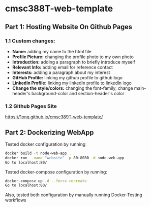 # cmsc388T-web-template
## Part 1: Hosting Website On Github Pages
### 1.1 Custom changes: 
  - **Name:** adding my name to the html file
  - **Profile Picture:** changing the profile photo to my own photo
  - **Introduction:** adding a paragraph to briefly introduce myself 
  - **Relevant Info:** adding email for reference contact 
  - **Interests:** adding a paragraph about my interest
  - **GitHub Profile:** linking my github profile to github logo
  - **LinkedIn Profile:** linking my linkedIn profile to linkedIn logo
  - **Change the style/colors:** changing the font-family; change main-header's background-color and section-header's color
### 1.2 Github Pages Site
https://1onq.github.io/cmsc389T-web-template/

## Part 2: Dockerizing WebApp
Tested docker configuration by running:
```bash
docker build -t node-web-app .
docker run --name "website" -p 80:8080 -d node-web-app 
Go to localhost:80/
```
Tested docker-compose configuration by running:
```bash
docker-compose up -d --force-recreate
Go to localhost:80/
```
Also, tested both configuration by manually running Docker-Testing workflows

